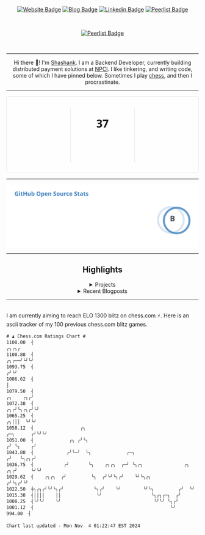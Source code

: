 <div align="center"><p><a href="https://ssnk.in"><img src="https://img.shields.io/badge/-Website-3B7EBF?style=for-the-badge&amp;logo=amp&amp;logoColor=white" alt="Website Badge"></a> <a href="https://hashnode.ssnk.in"><img src="https://img.shields.io/badge/-Blog-3B7EBF?style=for-the-badge&amp;logo=Hashnode&amp;logoColor=white" alt="Blog Badge"></a> <a href="https://linkedin.com/in/shashank-priyadarshi"><img src="https://img.shields.io/badge/-LinkedIn-3B7EBF?style=for-the-badge&amp;logo=Linkedin&amp;logoColor=white" alt="Linkedin Badge"></a> <a href="https://peerlist.io/shasha"><img src="https://img.shields.io/badge/-PeerList-3B7EBF?style=for-the-badge&amp;logo=Peerlist&amp;logoColor=white" alt="Peerlist Badge"/></a></p></br> <p><a href="https://holopin.io/@shashankpriyadarshi"><img src="https://holopin.me/shashankpriyadarshi" alt="Peerlist Badge"/></a></p></br> <hr><p>Hi there 👋! I'm <a href="https://ssnk.in">Shashank</a>. I am a Backend Developer, currently building distributed payment solutions at <a href="https://npci.org.in">NPCI</a>. I like tinkering, and writing code, some of which I have pinned below. Sometimes I play <a href="https://www.chess.com/member/ttefabob">chess</a>, and then I procrastinate.</p><hr><p><img src="./assets/images/streak_stats.svg"/></p><hr><p><img src="./assets/images/open_source_stats.svg"/></p><hr><h2>Highlights</h2><details><summary>Projects</summary><br /><ul><li><a href="https://github.com/shashank-priyadarshi/projects" target="_blank" rel="noopener noreferrer">projects</a> Last Updated : 2024-11-01</li><li><a href="https://github.com/shashank-priyadarshi/services" target="_blank" rel="noopener noreferrer">services</a> Last Updated : 2024-10-29</li><li><a href="https://github.com/shashank-priyadarshi/go" target="_blank" rel="noopener noreferrer">go</a> Last Updated : 2024-10-29</li><li><a href="https://github.com/shashank-priyadarshi/jaeger" target="_blank" rel="noopener noreferrer">jaeger</a> Last Updated : 2024-10-28</li><li><a href="https://github.com/shashank-priyadarshi/windows-rs" target="_blank" rel="noopener noreferrer">windows-rs</a> Last Updated : 2024-10-28</li></ul></details><details><summary>Recent Blogposts</summary><br /><ul><li><a href="https://hashnode.ssnk.in/traffic-light-simulator-in-angular-2023" target="_blank" rel="noopener noreferrer">Traffic Light Simulator in Angular</a> Published : 2023-09-16</li><li><a href="https://hashnode.ssnk.in/oop-in-go-interfaces" target="_blank" rel="noopener noreferrer">OOP in Go: Interfaces</a> Published : 2023-03-04</li><li><a href="https://hashnode.ssnk.in/oop-in-go-structs" target="_blank" rel="noopener noreferrer">OOP in Go: Structs</a> Published : 2023-02-24</li></ul></details><hr></div></br>I am currently aiming to reach ELO 1300 blitz on chess.com ⚡. Here is an ascii tracker of my 100 previous chess.com blitz games.
  
  
  ```
# ♟︎ Chess.com Ratings Chart #
 1108.00  ┤                                                                                              ╭╮╭╮╭
 1100.88  ┤                                                                                         ╭╮╭──╯╰╯╰╯
 1093.75  ┤                                                                                        ╭╯╰╯
 1086.62  ┤                                                                                        │
 1079.50  ┤                                                                               ╭╮    ╭╮╭╯
 1072.38  ┤                                                                            ╭╮╭╯╰╮╭╮╭╯╰╯
 1065.25  ┤                                                                          ╭╮│││  ╰╯╰╯
 1058.12  ┤                 ╭╮                                             ╭─╮      ╭╯╰╯╰╯
 1051.00  ┤             ╭╮ ╭╯╰╮                                           ╭╯ ╰╮    ╭╯
 1043.88  ┤            ╭╯╰─╯  ╰╮             ╭─╮                         ╭╯   ╰╮╭╮╭╯
 1036.75  ┤           ╭╯       ╰╮    ╭╮╭╮  ╭─╯ ╰╮╭╮               ╭╮  ╭╮╭╯     ╰╯╰╯
 1029.62  ┤    ╭╮╭╮  ╭╯         ╰╮  ╭╯╰╯╰╮╭╯    ╰╯╰╮╭╮           ╭╯╰╮╭╯╰╯
 1022.50  ┼╮╭╮╭╯╰╯╰╮╭╯           ╰╮╭╯    ╰╯        ╰╯╰╮         ╭╯  ╰╯
 1015.38  ┤││││    ││             ╰╯                  ╰╮╭╮╭─╮  ╭╯
 1008.25  ┤╰╯╰╯    ╰╯                                  ╰╯╰╯ ╰╮╭╯
 1001.12  ┤                                                  ╰╯
  994.00  ┤

Chart last updated - Mon Nov  4 01:22:47 EST 2024  
  ```
  
